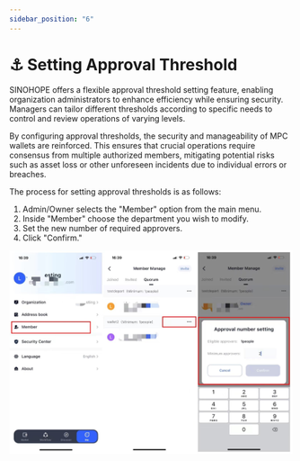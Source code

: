 ```yaml
---
sidebar_position: "6"
---
```

# ⚓ Setting Approval Threshold

SINOHOPE offers a flexible approval threshold setting feature, enabling organization administrators to enhance efficiency while ensuring security. Managers can tailor different thresholds according to specific needs to control and review operations of varying levels.&#x20;

By configuring approval thresholds, the security and manageability of MPC wallets are reinforced. This ensures that crucial operations require consensus from multiple authorized members, mitigating potential risks such as asset loss or other unforeseen incidents due to individual errors or breaches.

The process for setting approval thresholds is as follows:

1. Admin/Owner selects the "Member" option from the main menu.
2. Inside "Member" choose the department you wish to modify.
3. Set the new number of required approvers.
4. Click "Confirm."

![](<../images/assets/6b1247b054aa97478fd4b8ddb9d5407.jpg>)



<figure><img src="https://newhuotech.larksuite.com/space/api/box/stream/download/asynccode/?
code=ODVkOWE5NDQzZTIwYzE0MDBjNWVhY2UzZTlkYTc5MWZfY0lIYlJOWWpkUEt2WGRTb041RllhTFZZTFV4bXU3UGRfVG9rZW46QmtNdWIzb1VKb1pSVnV4cWIzQ3VGdWlBc0hjXzE2ODM2NDMxMjA6MTY4MzY0NjcyMF9WNA" alt=""/><figcaption></figcaption></figure>
